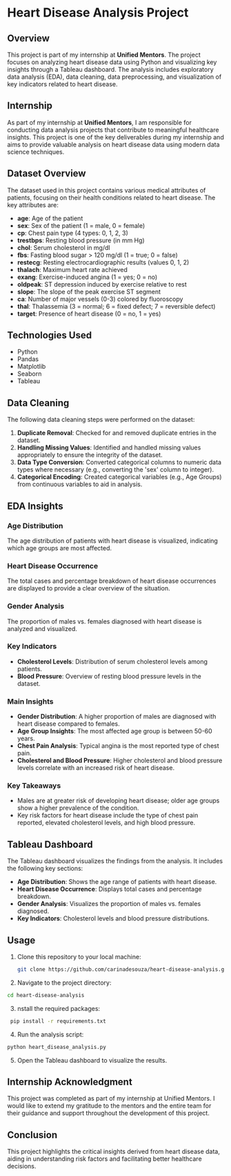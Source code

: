 # Heart Disease Analysis Project

## Overview

This project is part of my internship at **Unified Mentors**. The project focuses on analyzing heart disease data using Python and visualizing key insights through a Tableau dashboard. The analysis includes exploratory data analysis (EDA), data cleaning, data preprocessing, and visualization of key indicators related to heart disease.

## Internship

As part of my internship at **Unified Mentors**, I am responsible for conducting data analysis projects that contribute to meaningful healthcare insights. This project is one of the key deliverables during my internship and aims to provide valuable analysis on heart disease data using modern data science techniques.

## Dataset Overview

The dataset used in this project contains various medical attributes of patients, focusing on their health conditions related to heart disease. The key attributes are:

- **age**: Age of the patient
- **sex**: Sex of the patient (1 = male, 0 = female)
- **cp**: Chest pain type (4 types: 0, 1, 2, 3)
- **trestbps**: Resting blood pressure (in mm Hg)
- **chol**: Serum cholesterol in mg/dl
- **fbs**: Fasting blood sugar > 120 mg/dl (1 = true; 0 = false)
- **restecg**: Resting electrocardiographic results (values 0, 1, 2)
- **thalach**: Maximum heart rate achieved
- **exang**: Exercise-induced angina (1 = yes; 0 = no)
- **oldpeak**: ST depression induced by exercise relative to rest
- **slope**: The slope of the peak exercise ST segment
- **ca**: Number of major vessels (0-3) colored by fluoroscopy
- **thal**: Thalassemia (3 = normal; 6 = fixed defect; 7 = reversible defect)
- **target**: Presence of heart disease (0 = no, 1 = yes)

## Technologies Used

- Python
- Pandas
- Matplotlib
- Seaborn
- Tableau

## Data Cleaning

The following data cleaning steps were performed on the dataset:

1. **Duplicate Removal**: Checked for and removed duplicate entries in the dataset.
2. **Handling Missing Values**: Identified and handled missing values appropriately to ensure the integrity of the dataset.
3. **Data Type Conversion**: Converted categorical columns to numeric data types where necessary (e.g., converting the 'sex' column to integer).
4. **Categorical Encoding**: Created categorical variables (e.g., Age Groups) from continuous variables to aid in analysis.

## EDA Insights

### Age Distribution

The age distribution of patients with heart disease is visualized, indicating which age groups are most affected.

### Heart Disease Occurrence

The total cases and percentage breakdown of heart disease occurrences are displayed to provide a clear overview of the situation.

### Gender Analysis

The proportion of males vs. females diagnosed with heart disease is analyzed and visualized.

### Key Indicators

- **Cholesterol Levels**: Distribution of serum cholesterol levels among patients.
- **Blood Pressure**: Overview of resting blood pressure levels in the dataset.

### Main Insights

- **Gender Distribution**: A higher proportion of males are diagnosed with heart disease compared to females.
- **Age Group Insights**: The most affected age group is between 50-60 years.
- **Chest Pain Analysis**: Typical angina is the most reported type of chest pain.
- **Cholesterol and Blood Pressure**: Higher cholesterol and blood pressure levels correlate with an increased risk of heart disease.

### Key Takeaways

- Males are at greater risk of developing heart disease; older age groups show a higher prevalence of the condition.
- Key risk factors for heart disease include the type of chest pain reported, elevated cholesterol levels, and high blood pressure.

## Tableau Dashboard

The Tableau dashboard visualizes the findings from the analysis. It includes the following key sections:

- **Age Distribution**: Shows the age range of patients with heart disease.
- **Heart Disease Occurrence**: Displays total cases and percentage breakdown.
- **Gender Analysis**: Visualizes the proportion of males vs. females diagnosed.
- **Key Indicators**: Cholesterol levels and blood pressure distributions.

## Usage

1. Clone this repository to your local machine:
   ```bash
   git clone https://github.com/carinadesouza/heart-disease-analysis.git
   ```
2. Navigate to the project directory:
  ```bash
  cd heart-disease-analysis
 ```
3. nstall the required packages:
```bash
 pip install -r requirements.txt
 ```
4. Run the analysis script:
 ```bash
 python heart_disease_analysis.py
```
5. Open the Tableau dashboard to visualize the results.

## Internship Acknowledgment

This project was completed as part of my internship at Unified Mentors. I would like to extend my gratitude to the mentors and the entire team for their guidance and support throughout the development of this project.

## Conclusion

This project highlights the critical insights derived from heart disease data, aiding in understanding risk factors and facilitating better healthcare decisions.

